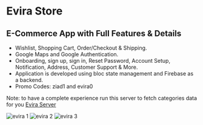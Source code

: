 # Evira Store

## E-Commerce App with Full Features & Details

* Wishlist, Shopping Cart, Order/Checkout & Shipping.
* Google Maps and Google Authentication.
* Onboarding, sign up, sign in, Reset Password, Account Setup, Notification, Address, Customer Support & More.
* Application is developed using bloc state management and Firebase as a backend.
* Promo Codes: ziad1 and evira0

Note: to have a complete experience run this server to fetch categories data for you [Evira Server](https://github.com/ZyadAshraf7/server_for_evira/blob/master/README.md)

![evira 1](https://github.com/ZyadAshraf7/evira-store/assets/73830725/6c5e7a37-0286-41ba-97e6-b2eb06c7841b)
![evira 2](https://github.com/ZyadAshraf7/evira-store/assets/73830725/49493af4-4650-4a4f-aed6-a05a36e3756d)
![evira 3](https://github.com/ZyadAshraf7/evira-store/assets/73830725/f8407010-e915-42a0-baa3-3dbb6d586375)